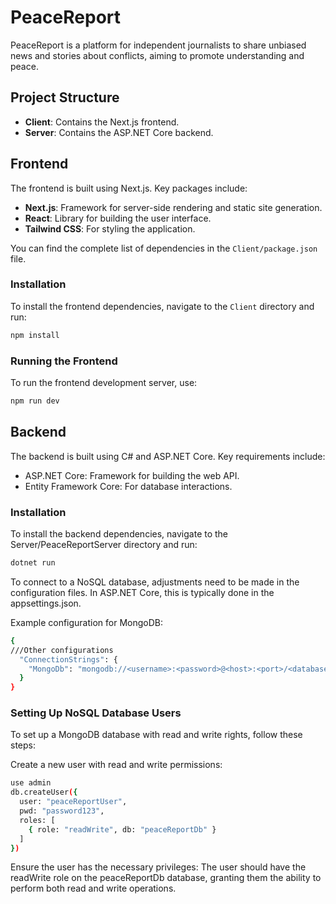# PeaceReport

PeaceReport is a platform for independent journalists to share unbiased news and stories about conflicts, aiming to promote understanding and peace.

## Project Structure

- **Client**: Contains the Next.js frontend.
- **Server**: Contains the ASP.NET Core backend.

## Frontend

The frontend is built using Next.js. Key packages include:

- **Next.js**: Framework for server-side rendering and static site generation.
- **React**: Library for building the user interface.
- **Tailwind CSS**: For styling the application.

You can find the complete list of dependencies in the `Client/package.json` file.

### Installation

To install the frontend dependencies, navigate to the `Client` directory and run:

```sh
npm install
```

### Running the Frontend
To run the frontend development server, use:
```sh
npm run dev
```

## Backend
The backend is built using C# and ASP.NET Core. Key requirements include:

- ASP.NET Core: Framework for building the web API.
- Entity Framework Core: For database interactions.

### Installation
To install the backend dependencies, navigate to the Server/PeaceReportServer directory and run:
```sh
dotnet run
```

To connect to a NoSQL database, adjustments need to be made in the configuration files. In ASP.NET Core, this is typically done in the appsettings.json.

Example configuration for MongoDB:
```sh
{
///Other configurations
  "ConnectionStrings": {
    "MongoDb": "mongodb://<username>:<password>@<host>:<port>/<database>"
  }
}

```

### Setting Up NoSQL Database Users
To set up a MongoDB database with read and write rights, follow these steps:

Create a new user with read and write permissions:

```sh
use admin
db.createUser({
  user: "peaceReportUser",
  pwd: "password123",
  roles: [
    { role: "readWrite", db: "peaceReportDb" }
  ]
})
```
Ensure the user has the necessary privileges:
The user should have the readWrite role on the peaceReportDb database, granting them the ability to perform both read and write operations.
